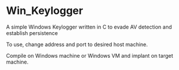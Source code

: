 # Win_Keylogger
A simple Windows Keylogger written in C to evade AV detection and establish persistence

To use, change address and port to desired host machine. 

Compile on Windows machine or Windows VM and implant on target machine.
